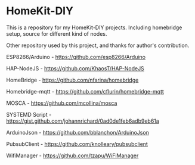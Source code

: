 # HomeKit-DIY

This is a repository for my HomeKit-DIY projects.
Including homebridge setup, source for different kind of nodes.

Other repository used by this project, and thanks for author's contribution.

ESP8266/Arduino - https://github.com/esp8266/Arduino

HAP-NodeJS - https://github.com/KhaosT/HAP-NodeJS

HomeBridge - https://github.com/nfarina/homebridge

Homebridge-mqtt - https://github.com/cflurin/homebridge-mqtt

MOSCA - https://github.com/mcollina/mosca

SYSTEMD Script - https://gist.github.com/johannrichard/0ad0de1feb6adb9eb61a

ArduinoJson - https://github.com/bblanchon/ArduinoJson

PubsubClient - https://github.com/knolleary/pubsubclient

WifiManager - https://github.com/tzapu/WiFiManager


